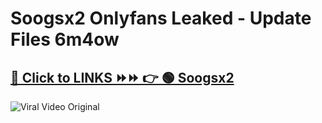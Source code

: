 
 # Soogsx2 Onlyfans Leaked - Update Files 6m4ow

## <h2><a href="https://clipsfans.com/Soogsx2&ref=git">🔗 Click to LINKS ⏩⏩ 👉 🟢 Soogsx2 </a></h2>

<a href="https://clipsfans.com/Soogsx2&ref=git" rel="nofollow" data-target="animated-image.originalLink"><img src="https://i.ibb.co.com/xMMVF88/686577567.gif" alt="Viral Video Original" style="max-width: 100%; display: inline-block;" data-target="animated-image.originalImage"></a>

